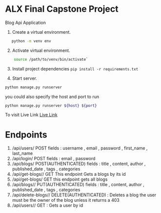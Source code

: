 # ALX Final Capstone Project 
Blog Api Application

1. Create a virtual environment.
 ```sh
    python -m venv env
 ```
2. Activate virtual environment.
```sh
    source /path/to/venv/bin/activate`
```
3. Install project dependencies `pip install -r requirements.txt`


4. Start server.
 ```sh
 python manage.py runserver 
```
 you could also specify the host and port to run 
 ```sh
 python manage.py runserver ${host} ${port}
 ```

To visit Live Link 
[Live Link](https://alx-capstone-drab.vercel.app/)

# Endpoints 


1. /api/users/ POST fields : username , email , password , first_name , last_name
2. /api/login/ POST fields : email , password
3. /api/blogs/ POST(AUTHENTICATED) fields : title , content, author , published_date , tags , categories
4. /api/get-blogs/<int>/ GET This endpoint Gets a blogs by its id
5. /api/get-blogs/ GET this endpoint gets all blogs
6. /api/blogs/<int>/ PUT(AUTHENTICATED) fields : title , content, author , published_date , tags , categories
7. /api/delete-blogs/<int>/ DELETE(AUTHENTICATED) : Deletes a blog the user must be the owner of the blog unless it returns a 403
8. /api/users/<int>/ GET : Gets a user by id

